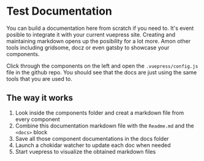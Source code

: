 # Test Documentation

You can build a documentation here from scratch if you need to. It's event posible to integrate it with your current vuepress site. Creating and maintaining markdown opens up the posibility for a lot more. Amon other tools including gridsome, docz or even gatsby to showcase your components.

Click through the components on the left and open the `.vuepress/config.js` file in the github repo. You should see that the docs are just using the same tools that you are used to.

## The way it works

1.  Look inside the components folder and creat a markdown file from every component
1.  Combine this documentation markdown file with the `Readme.md` and the `<docs>` block
1.  Save all those component documentations in the docs folder
1.  Launch a chokidar watcher to update each doc when needed
1.  Start vuepress to visualize the obtained markdown files